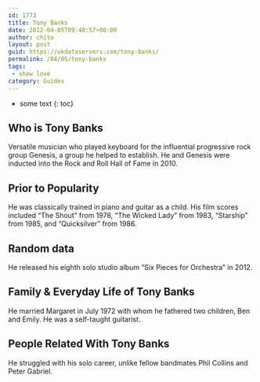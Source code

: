 ```yaml
---
id: 1773
title: Tony Banks
date: 2012-04-05T09:48:57+00:00
author: chito
layout: post
guid: https://ukdataservers.com/tony-banks/
permalink: /04/05/tony-banks
tags:
 - show love
category: Guides
---
```


* some text
{: toc}
          
          
## Who is  Tony Banks
                  
                  
                  
Versatile musician who played keyboard for the influential progressive rock group Genesis, a group he helped to establish. He and Genesis were inducted into the Rock and Roll Hall of Fame in 2010.
                  
                
                
                
## Prior to Popularity 
                  
                  
                  
He was classically trained in piano and guitar as a child. His film scores included &#8220;The Shout&#8221; from 1978, &#8220;The Wicked Lady&#8221; from 1983, &#8220;Starship&#8221; from 1985, and &#8220;Quicksilver&#8221; from 1986.
                  
                
                
                
## Random data 
                  
                  
                  
He released his eighth solo studio album &#8220;Six Pieces for Orchestra&#8221; in 2012.
                  
                
                
                
## Family & Everyday Life of Tony Banks
                  
                  
                  
He married Margaret in July 1972 with whom he fathered two children, Ben and Emily. He was a self-taught guitarist.
                  
                
                
                
## People Related With  Tony Banks
                  
                  
                  
He struggled with his solo career, unlike fellow bandmates Phil Collins and Peter Gabriel.
                  
                
              
            
          
          
          
    
    
  
